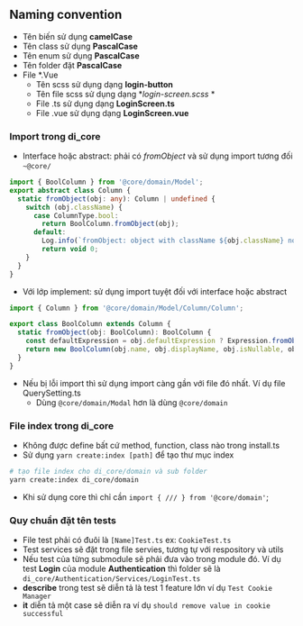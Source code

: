## Naming convention

- Tên biến sử dụng **camelCase**
- Tên class sử dụng **PascalCase**
- Tên enum sử dụng **PascalCase**
- Tên folder đặt **PascalCase**
- File \*.Vue
  - Tên scss sử dụng dạng **login-button**
  - Tên file scss sử dụng dạng \*_login-screen.scss_ \*
  - File .ts sử dụng dạng **LoginScreen.ts**
  - File .vue sử dụng dạng **LoginScreen.vue**

### Import trong di_core

- Interface hoặc abstract: phải có _fromObject_ và sử dụng import tương đối `~@core/`

```ts
import { BoolColumn } from '@core/domain/Model';
export abstract class Column {
  static fromObject(obj: any): Column | undefined {
    switch (obj.className) {
      case ColumnType.bool:
        return BoolColumn.fromObject(obj);
      default:
        Log.info(`fromObject: object with className ${obj.className} not found`, obj);
        return void 0;
    }
  }
}
```

- Với lớp implement: sử dụng import tuyệt đối với interface hoặc abstract

```ts
import { Column } from '@core/domain/Model/Column/Column';

export class BoolColumn extends Column {
  static fromObject(obj: BoolColumn): BoolColumn {
    const defaultExpression = obj.defaultExpression ? Expression.fromObject(obj.defaultExpression) : void 0;
    return new BoolColumn(obj.name, obj.displayName, obj.isNullable, obj.description, obj.defaultValue, defaultExpression);
  }
}
```

- Nếu bị lỗi import thì sử dụng import càng gần với file đó nhất. Ví dụ file QuerySetting.ts
  - Dùng `@core/domain/Modal` hơn là dùng `@core/domain`

### File index trong di_core

- Không được define bất cứ method, function, class nào trong install.ts
- Sử dụng `yarn create:index [path]` để tạo thư mục index

```sh
# tạo file index cho di_core/domain và sub folder
yarn create:index di_core/domain
```

- Khi sử dụng core thì chỉ cần `import { /// } from '@core/domain'`;

### Quy chuẩn đặt tên tests

- File test phải có đuôi là `[Name]Test.ts` ex: `CookieTest.ts`
- Test services sẽ đặt trong file servies, tương tự với respository và utils
- Nếu test của từng submodule sẽ phải đưa vào trong module đó. Ví dụ test **Login** của module **Authentication** thì
  folder sẽ là `di_core/Authentication/Services/LoginTest.ts`
- **describe** trong test sẽ diễn tả là test 1 feature lớn ví dụ `Test Cookie Manager`
- **it** diễn tả một case sẽ diễn ra ví dụ `should remove value in cookie successful`
